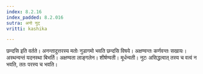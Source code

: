 ```yaml
---
index: 8.2.16
index_padded: 8.2.016
sutra: अनो नुट्
vritti: kashika

---
```

छन्दसि इति वर्तते। अनन्तादुत्तरस्य मतोः नुडागमो भवति छन्दसि विषये। अक्षण्वन्तः कर्णवन्तः सखायः। अस्थन्वन्तं यदनस्था बिभर्ति। अक्षण्वता लाङ्गलेन। शीर्षण्वती। मूर्धन्वती। नुटः असिद्धत्वात् तस्य च वत्वं न भवति, ततः परस्य च भवति।